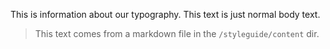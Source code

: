 This is information about our typography. This text is just normal body text.

> This text comes from a markdown file in the `/styleguide/content` dir.
